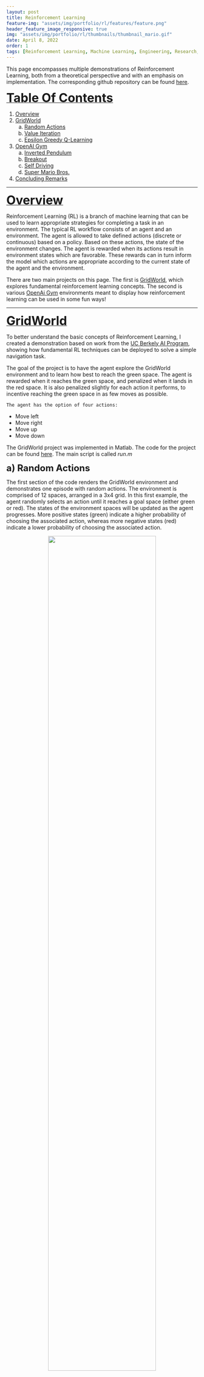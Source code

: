 ```yaml
---
layout: post
title: Reinforcement Learning
feature-img: "assets/img/portfolio/rl/features/feature.png"
header_feature_image_responsive: true
img: "assets/img/portfolio/rl/thumbnails/thumbnail_mario.gif"
date: April 8, 2022
order: 1
tags: [Reinforcement Learning, Machine Learning, Engineering, Research, Programming]
---
```


<!-- ![image]({{ page.img | relative_url }}) -->

<p>
    <a id="TOP"></a>
    This page encompasses multiple demonstrations of Reinforcement Learning, both from a theoretical perspective and with an emphasis on implementation. The corresponding github repository can be found <a href="https://github.com/jschultz299/ReinforcementLearning" target="_blank">here</a>.
</p>

<p>
    <strong><u><font size="+3">Table Of Contents</font></u></strong>
</p>

<p>
    <ol>
        <li><a href="#Overview">Overview</a></li>
        <li><a href="#GridWorld">GridWorld</a>
            <ol type="a">
                <li><a href="#RandomActions">Random Actions</a></li>
                <li><a href="#ValueIteration">Value Iteration</a></li>
                <li><a href="#Q-Learning">Epsilon Greedy Q-Learning</a></li>
            </ol>
        </li>
        <li><a href="#OpenAiGym">OpenAI Gym</a>
            <ol type="a">
                <li><a href="#Pendulum">Inverted Pendulum</a></li>
                <li><a href="#Breakout">Breakout</a></li>
                <li><a href="#SelfDriving">Self Driving</a></li>
                <li><a href="#Mario">Super Mario Bros.</a></li>
            </ol>
        </li>
        <li><a href="#Conclusion">Concluding Remarks</a></li>
    </ol>
</p>

<hr/>

<p>
    <a id="Overview"></a>
    <strong><u><font size="+3">Overview</font></u></strong>
</p>

<p>
    Reinforcement Learning (RL) is a branch of machine learning that can be used to learn appropriate strategies for completing a task in an environment. The typical RL workflow consists of an agent and an environment. The agent is allowed to take defined actions (discrete or continuous) based on a policy. Based on these actions, the state of the environment changes. The agent is rewarded when its actions result in environment states which are favorable. These rewards can in turn inform the model which actions are appropriate according to the current state of the agent and the environment. 
</p>

<p>
    There are two main projects on this page. The first is <a href="#GridWorld">GridWorld</a>, which explores fundamental reinforcement learning concepts. The second is various <a href="#OpenAiGym">OpenAi Gym</a> environments meant to display how reinforcement learning can be used in some fun ways!
</p>

<hr/>

<p>
    <a id="GridWorld"></a>
    <strong><u><font size="+3">GridWorld</font></u></strong>
</p>

<p>
    To better understand the basic concepts of Reinforcement Learning, I created a demonstration based on work from the <a href="http://ai.berkeley.edu/reinforcement.html" target="_blank">UC Berkely AI Program</a>, showing how fundamental RL techniques can be deployed to solve a simple navigation task.
</p>

<p>
    The goal of the project is to have the agent explore the GridWorld environment and to learn how best to reach the green space. The agent is rewarded when it reaches the green space, and penalized when it lands in the red space. It is also penalized slightly for each action it performs, to incentive reaching the green space in as few moves as possible.

    The agent has the option of four actions:
</p>

<ul>
    <li>Move left</li>
    <li>Move right</li>
    <li>Move up</li>
    <li>Move down</li>
</ul>

<p>
    The GridWorld project was implemented in Matlab. The code for the project can be found <a href="https://github.com/jschultz299/ReinforcementLearning/tree/main/GridWorld" target="_blank">here</a>. The main script is called <em>run.m</em>
</p>

<p>
    <a id="RandomActions"></a>
    <strong><font size="+2">a) Random Actions</font></strong>
</p>

<p>
    The first section of the code renders the GridWorld environment and demonstrates one episode with random actions. The environment is comprised of 12 spaces, arranged in a 3x4 grid. In this first example, the agent randomly selects an action until it reaches a goal space (either green or red). The states of the environment spaces will be updated as the agent progresses. More positive states (green) indicate a higher probability of choosing the associated action, whereas more negative states (red) indicate a lower probability of choosing the associated action.
</p>

<p align="center">
    <img src="../assets/img/portfolio/rl/GridWorld_DemoOne.gif" width="75%" />
</p>

<p>
    <a id="ValueIteration"></a>
    <strong><font size="+2">b) Value Iteration</font></strong>
</p>

<p>
    The next section of the code runs many iterations of the agent performing actions according to a basic policy, updating the environment space Q-values as it progresses.Below you can see the comparison between the first 100 and 1000 iterations.
</p>

<p align="center">
    <img src="../assets/img/portfolio/rl/GridWorld_ValueIteration.png" width="100%" />
</p>

<p>
    <a id="Q-Learning"></a>
    <strong><font size="+2">c) Epsilon Greedy Q-Learning</font></strong>
</p>

<p>
    The final section of the code runs many iterations of the agent performing actions according to the current policy, while implementing Epsilong Greedy Q-learning. The value of epsilon can be manipulated to vary the agent's incentive to explore the space vs exploit the policy. Below you can see the comparison between the first 1000 and 5000 iterations with epsilon = 0.2.
</p>

<p align="center">
    <img src="../assets/img/portfolio/rl/GridWorld_Q-Learning.png" width="100%" />
</p>

<p>
    By comparing the results of section b and section c, we notice that by training with Epsilon Greedy Q-learning, the agent has learned to avoid the bottom sections of the environment.
</p>

<p align="center">
    <em><a href="#TOP">Back to top</a></em>
</p>

<hr/>

<p>
    <a id="OpenAiGym"></a>
    <strong><u><font size="+3">OpenAi Gym</font></u></strong>
</p>

<p>
    The previous <a href="#GridWorld">GridWorld</a> demonstration works well for a relatively simple, properly defined environment with a discrete set of available actions. Oftentimes, the problem we are interested in solving is much more complicated. Because of the additional environmental complexities (input dimensionality) and agent actions (continuous), finding an optimal policy can become difficult or impossible. One possible solution is to use Deep Reinforcement Learning (deepRL). Rather than randomly explore the entire environment to determine the optimal policy, we can use deep neural networks (DNNs) to learn the optimal policy without evaluating every state-action pair. In this way, the DNN functions as a <em>dimensionality reducer</em> and allows complex problems to be solved more easily.
</p>

<p>
    To understand how to apply Deep Reinforcement Learning to more complex problems, I completed 4 demonstrations showcasing deepRL using <a href="https://www.gymlibrary.dev/" target="_blank">OpenAIGym</a>. All the code for this project can be found it the corresponding github repository <a href="https://github.com/jschultz299/ReinforcementLearning/tree/main/OpenAiGym" target="_blank">here</a>.
</p>

<p>
    <a id="Pendulum"></a>
    <strong><font size="+2">a) Inverted Pendulum</font></strong>
</p>

<p>
    This project uses the <a href="https://www.gymlibrary.dev/environments/classic_control/cart_pole/" target=_blank>CartPole</a> environment. The goal of the project is to train the agent to learn how to balance the pendulum upright for an extended period of time. The agent is rewarded if the pendulum remains upright within a certain range of joint angles.
</p>

<p>
    To run the program:
</p>

```python Pendulum.py```

<p>
    Below you can see a demonstration of the agent performing random actions for 5 episodes.
</p>

<p align="center">
    <img src="../assets/img/portfolio/rl/PendulumDemoEnvironment.gif" width="75%" />
</p>

<p>
    Here is the section of the code that creates this demo:
</p>

```python
environment_name = "CartPole-v0"
env = gym.make(environment_name)

episodes = 5
for episode in range(1, episodes+1):
  state = env.reset()
  done = False
  score = 0

  while not done:
    env.render()
    action = env.action_space.sample()
    n_state, reward, done, info = env.step(action)
    score+=reward
  print('Episode:{} Score:{}'.format(episode, score))
env.close()
```

<p>
    Training a PPO model with 20,000 timesteps...
</p>

```python
stop_callback = StopTrainingOnRewardThreshold(reward_threshold=200, verbose=1)
eval_callback = EvalCallback(env,
                            callback_on_new_best=stop_callback,
                            eval_freq=10000,
                            best_model_save_path=save_path,
                            verbose=1)
model = PPO('MlpPolicy', env, verbose=1, tensorboard_log=log_path)
model.learn(total_timesteps=20000, callback=eval_callback)
```

<p>
    ... is sufficient for the agent to learn how to balance the pendulum, shown below. We can see that the pendulum is much more stable for a longer period of time.
</p>

<p align="center">
    <img src="../assets/img/portfolio/rl/PendulumEvaluateModel.gif" width="75%" />
</p>

<p>
Check out the tensorboard logs for PPO model trained with 20k timesteps <a href="https://github.com/jschultz299/ReinforcementLearning/tree/main/OpenAiGym/Images/Pendulum/Tensorboard%20Logs" target="_blank">here</a>.
</p>

<p>
    <a id="Breakout"></a>
    <strong><font size="+2">b) Breakout</font></strong>
</p>

<p>
    This project uses the <a href="https://www.gymlibrary.dev/environments/atari/breakout/" target=_blank>Breakout</a> environment. The goal of the project is to play the classic Atari brick breaking game called <em>Breakout</em>. The agent is rewarded for each brick it breaks, and penalized for losing lives.
</p>

<p>
    To run the program:
</p>

```python Pendulum.py```

<p>
    Below you can see a demonstration of the agent playing Breakout with random actions.
</p>

<p align="center">
    <img src="../assets/img/portfolio/rl/BreakoutDemoEnvironment.gif" width="75%" />
</p>

<p>
    Here is the section of the code that creates this demo:
</p>

```python
environment_name = 'Breakout-v0'
env = gym.make(environment_name)

episodes = 5
for episode in range(1, episodes+1):
    obs = env.reset()
    done = False
    score = 0
    
    while not done:
        env.render()
        action = env.action_space.sample()
        obs, reward, done, info = env.step(action)
        score+=reward
    print('Episode:{} Score:{}'.format(episode, score))
env.close()
```

<p>
    Stacking 4 environments together and training an A2C model on the stack with 2 million timesteps...
</p>

```python
env = make_atari_env(environment_name, n_envs=4, seed=0)
env = VecFrameStack(env, n_stack=4)

log_path = os.path.join('Training', 'Logs')
model = A2C('CnnPolicy', env, verbose=1, tensorboard_log=log_path)

model.learn(total_timesteps=2000000)
```

<p>
    ... results in an average reward of approximately 23 bricks broken per game, shown below. Training for significantly longer might improve performance.
</p>

<p align="center">
    <img src="../assets/img/portfolio/rl/BreakoutEvaluateModel.gif" width="50%" />
</p>

<p>
Check out the logs for an A2C model trained with 100k timesteps <a href="https://github.com/jschultz299/ReinforcementLearning/tree/main/OpenAiGym/Images/Breakout/Tensorboard_Logs" target="_blank">here</a>.
</p>

<p>
    <a id="SelfDriving"></a>
    <strong><font size="+2">c) Self Driving</font></strong>
</p>

<p>
    This project uses the <a href="https://www.gymlibrary.dev/environments/box2d/car_racing/" target=_blank>Car Racing</a> environment. The goal of this project is for the agent (the car) to drive along the track for as long as possible. The agent receives rewards for remaining on the track, and is penalized for leaving the track as well as penalized slightly for each timestep. The actions the agent may take are the direction to turn the wheels as well as acceleration and braking. All of the actions are in the continuous space. The track is considered solved if the agent receives a total score of 900.
</p>

<p>
    To run the program:
</p>

```python SelfDriving.py```

<p>
    Below you can see a demonstration of the agent driving along the track with random inputs.
</p>

<p align="center">
    <img src="../assets/img/portfolio/rl/DrivingDemoEnvironment.gif" width="75%" />
</p>

<p>
    Here is the section of the code that creates this demo:
</p>

```python
environment_name = 'CarRacing-v0'
env = gym.make(environment_name)

episodes = 2
for episode in range(1, episodes+1):
    obs = env.reset()
    done = False
    score = 0

    while not done:
        env.render()
        action = env.action_space.sample()
        obs, reward, done, info = env.step(action)
        score+=reward
    print('Episode:{} Score:{}'.format(episode, score))
env.close()
```

<p>
    Training a PPO model with just 10,000 timesteps...
</p>

```python
env = gym.make(environment_name)
env = DummyVecEnv([lambda: env])

log_path = os.path.join('Training', 'Logs')
model = PPO('CnnPolicy', env, verbose=1, tensorboard_log=log_path)

model.learn(total_timesteps=10000)
```

<p>
    ... results in an agent with poor performance, shown below.
</p>

<p align="center">
    <img src="../assets/img/portfolio/rl/DrivingEvaluate10kModel.gif" width="75%" />
</p>

<p>
    This model achieved an average score of -40.6.
</p>

<p>
Check out the tensorboard logs for the PPO model trained with 10k timesteps <a href="https://github.com/jschultz299/ReinforcementLearning/tree/main/OpenAiGym/Images/SelfDriving/Tensorboard_Logs/10k_Model" target="_blank">here</a>.
</p>

<p>
    Training the model for more timesteps, this time 200,000...
</p>

```python
model = PPO('CnnPolicy', env, verbose=1, tensorboard_log=log_path)
model.learn(total_timesteps=200000)
```
<p>
    ... results in an agent with much better performance, shown below.
</p>

<p align="center">
    <img src="../assets/img/portfolio/rl/DrivingEvaluate200kModel.gif" width="75%" />
</p>

<p>
    This model achieved an average score of 436.2, and was even able to fully solve the track on occasion.
</p>

<p>
Check out the tensorboard logs for the PPO model trained with 10k timesteps <a href="https://github.com/jschultz299/ReinforcementLearning/tree/main/OpenAiGym/Images/SelfDriving/Tensorboard_Logs/200k_Model" target="_blank">here</a>.
</p>

<p>
    Because the actions are continuous, the model has a hard time learning the appropriate actions to take. It is possible that training for longer might result in better performance. <a href="https://github.com/NotAnyMike" target="_blank">NotAnyMike</a> tried adjusting the action space to only use discrete inputs, which simplified the problem somewhat. Check out his solution <a href="https://notanymike.github.io/Solving-CarRacing/" target="_blank">here</a>.
</p>

<p>
    <a id="Mario"></a>
    <strong><font size="+2">d) Super Mario Bros.</font></strong>
</p>

<p>
    This project uses the <a href="https://pypi.org/project/gym-super-mario-bros/" target=_blank>SuperMarioBros</a> environment wrapper. The goal of the project is the train the agent to learn how to play Super Mario Bros. The agent is rewarded for moving to the right and for reaching the flag. The agent is penalized for how much time it takes to reach the flag and for deaths.
</p>

<p>
    Mario has a number of actions he can take, which correspond to the input buttons on a game controller. There are three different <a href="https://github.com/Kautenja/gym-super-mario-bros/blob/master/gym_super_mario_bros/actions.py" target="_blank">action spaces</a> with varying levels of complexity. In this project, the "Simple Movement" action space is used. Here are the different movement options:
</p>

```python
SIMPLE_MOVEMENT = [
    ['NOOP'],
    ['right'],
    ['right', 'A'],
    ['right', 'B'],
    ['right', 'A', 'B'],
    ['A'],
    ['left'],
]
```

<p>
    To run the program:
</p>

```python SuperMarioBros.py```

<p>
    Below you can see a demonstration of the agent playing Super Mario Bros. with random actions.
</p>

<p align="center">
    <img src="../assets/img/portfolio/rl/MarioDemoEnvironment.gif" width="75%" />
</p>

<p>
    Here is the section of the code that creates this demo:
</p>

```python
environment_name = 'SuperMarioBros-v0'
env = gym_super_mario_bros.make(environment_name)
env = JoypadSpace(env, SIMPLE_MOVEMENT)

done = True
frames = 3000
for step in range(frames):
    if done:
        env.reset()
    state, reward, done, info = env.step(env.action_space.sample())
    env.render()
env.close()
```

<p>
    We can notice that mario gets stuck behind the first pipe. That's because the agent is just making random actions. In contrast to our other previous projects, this one has a much more important <em>time dependency</em>. It not only matters when a certain input is executed, but also for how long that input is held. For example, to successfully clear a pipe, the jump input command needs to be maintained for multiple frames.
</p>

<p>
    This is where frame stacking can give us an advantage. In this environment, we can stack frames on top of each other to give the agent a sense of 'memory'. In this case, we not only tell the agent to pay attention to the current frame, but also the previous 7 frames as well. Below you can see an image of the stacked frames. This should help the agent to learn to actions that span multiple frames as well. <em>We actually did that in the <a href="#Breakout">Breakout</a> project as well, but I think it is more interesting to see it here.</em>
</p>

<p align="center">
    <img src="../assets/img/portfolio/rl/MarioStackedFrames.png" width="100%" />
</p>

<p>
    Training the model for a whopping 5,000,000 timesteps...
</p>

```python
env = DummyVecEnv([lambda: env])
env = VecFrameStack(env, 8, channels_order='last')

class TrainAndLoggingCallback(BaseCallback):
    def __init__(self, check_freq, save_path, verbose=1):
        super(TrainAndLoggingCallback, self).__init__(verbose)
        self.check_freq = check_freq
        self.save_path = save_path
        
    def _init_callback(self):
        if self.save_path is not None:
            os.makedirs(self.save_path, exist_ok=True)
            
    def _on_step(self):
        if self.n_calls % self.check_freq == 0:
            model_path = os.path.join(self.save_path, 'best_model_{}'.format(self.n_calls))
            self.model.save(model_path)
        return True
        
CHECKPOINT_DIR = './train'
LOG_DIR = '.logs'

callback = TrainAndLoggingCallback(check_freq=10000, save_path=CHECKPOINT_DIR)

model = PPO('CnnPolicy', env, verbose=1, tensorboard_log=LOG_DIR, learning_rate=.000001, n_steps=512)
model.learn(total_timesteps=1000, callback=callback)
```

<p>
    ... results in an agent with decent, yet not near perfect performance.
</p>

<p align="center">
    <img src="../assets/img/portfolio/rl/thumbnails/thumbnail_mario.gif" width="75%" />
</p>

<p>
Check out the logs for a PPO model trained with 5M timesteps <a href="https://github.com/jschultz299/ReinforcementLearning/tree/main/OpenAiGym/Images/SuperMario/Tensorboard_Logs/5M_Model" target="_blank">here</a>.
</p>

<p>
    Even after training for 5 million timesteps for over 20 hours on an NVIDIA 3090 GPU, the agent was only able to beat the first level of Super Mario Bros. one time. If we take a look at the tensorboard logs, we can see that the entropy loss never really converges. In fact, it's not even clear that there is a downward trend. This may be evidence that the model isn't learning fast enough, and may never learn how to successfully play the game, at least not in the current setup. See the entropy loss below.
</p>

<p align="center">
    <img src="../assets/img/portfolio/rl/MarioLoss.png" width="75%" />
</p>

<p>
    Some things to try would be to increase the number of frames in the stack, allowing the model to learn across more frames, however, this would significantly increase training time. Another thing to try is to adjust the penalties and rewards. Right now, the agent is only rewarded for reaching the flag. It's possible that giving the agent more frequent rewards, for squashing an enemy, for example, might help the model to learn better. Most likely, however, the cause is that the model is not complex enough to handle the input information. Of all of our exercises on this page, this one is the most complicated. The input space is the largest, the inputs are time dependent, and image frame changes greatly depending on where you are in the level. A more complex model might be able to learn more given the information available in the problem. Feel free to leave a comment down below if you have any other thougths or want to share your solution!
</p>

<p align="center">
    <em><a href="#TOP">Back to top</a></em>
</p>

<hr/>

<p>
    <a id="Conclusion"></a>
    <strong><u><font size="+3">Concluding Remarks</font></u></strong>
</p>

<p>
    So that's it! Thanks for making it to the end of this post on Reinforcement Learning. There are tons of other environments to play around with through <a href="https://www.gymlibrary.dev/" target="_blank">OpenAiGym</a> and I would encourage anyone reading this to go check them out on your own. Reinforcement Learning is an emerging field in Machine Learning and there is new and exciting research being published all the time on how to make agents learn faster and more efficiently. I'd love to hear what others think about Reinforcement Learning or Machine Learning in general. Please let me know in the comments your thoughts on these projects or any RL projects others have done!
</p>

<p>
    <center><strong><font size="+5">Happy Learning!</font></strong></center>
</p>

{% include aligner.html images="portfolio/rl/thumbnails/thumbnail_pendulum.gif,portfolio/rl/thumbnails/thumbnail_breakout.gif,portfolio/rl/thumbnails/thumbnail_driving.gif,portfolio/rl/thumbnails/thumbnail_mario.gif" %}

<p>
    <em>This project was inspired by the <a href="https://www.youtube.com/watch?v=Mut_u40Sqz4" target="_blank">Reinforcement Learning in 3 Hours</a> course from <a href="https://www.youtube.com/c/NicholasRenotte" target="_blank">Nicholas Renotte</a> on YouTube. Thanks to him for helping me get started! You can check out his code for these projects as well <a href="https://github.com/nicknochnack/ReinforcementLearningCourse" target="_blank">here</a>.</em>
</p>

<hr/>

<p align="center">
    <em><a href="#TOP">Back to top</a></em>
</p>